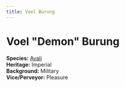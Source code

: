 ```yaml
---
title: Voel Burung
---
```


# Voel "Demon" Burung

**Species:** [Avali](/xeno/avali)<br />
**Heritage:** Imperial<br />
**Background:** Military<br />
**Vice/Perveyor:** Pleasure

